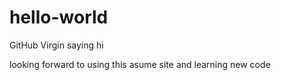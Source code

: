 # hello-world

GitHub Virgin saying hi

looking forward to using this asume site and learning new code
